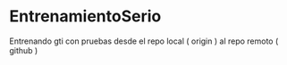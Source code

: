 # EntrenamientoSerio
Entrenando  gti con pruebas desde el repo local ( origin )  al repo remoto ( github )
